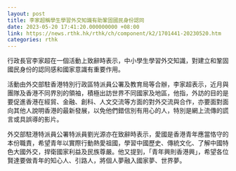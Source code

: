 ```yaml
---
layout: post
title: 李家超稱學生學習外交知識有助鞏固國民身份認同
date: 2023-05-20 17:41:20.000000000 +08:00
link: https://news.rthk.hk/rthk/ch/component/k2/1701441-20230520.htm
categories: rthk
---
```


行政長官李家超在一個活動上致辭時表示，中小學生學習外交知識，對建立和鞏固國民身份的認同感和國家意識有重要作用。

活動由外交部駐香港特別行政區特派員公署及教育局等合辦，李家超表示，近月與團隊及香港不同界別的領袖，積極出訪世界不同國家及地區，他指，外訪的目的是要促進香港在經貿、金融、創科、人文交流等方面的對外交流與合作，亦要面對面向其他人說明香港的最新發展，以免他們錯信別有用心的人，特別是網上流傳的謊言或具誤導的影片。

外交部駐港特派員公署特派員劉光源亦在致辭時表示，愛國是香港青年應當恪守的本份職責，希望青年以實際行動熱愛祖國，學習中國歷史、傳統文化、了解中國特色大國外交，捍衛國家利益及民族尊嚴。他又提到，「青年興則香港興」，希望各位賢達要做青年的知心人、引路人，將個人夢融入國家夢、世界夢。
